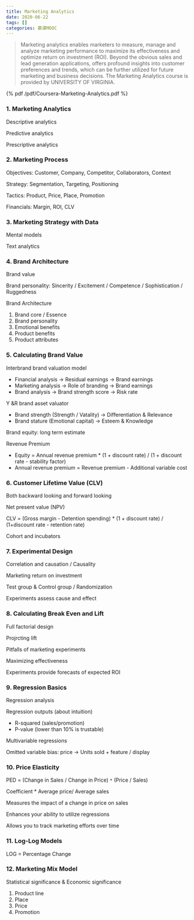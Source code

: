```yaml
---
title: Marketing Analytics
date: 2020-06-22
tags: []
categories: 慕课MOOC
---
```


> Marketing analytics enables marketers to measure, manage and analyze marketing performance to maximize its effectiveness and optimize return on investment (ROI). Beyond the obvious sales and lead generation applications, offers profound insights into customer preferences and trends, which can be further utilized for future marketing and business decisions. The Marketing Analytics course is provided by UNIVERSITY OF VIRGINIA.

<!--more-->

{%  pdf  /pdf/Coursera-Marketing-Analytics.pdf %}

### 1. Marketing Analytics

Descriptive analytics

Predictive analytics

Prescriptive analytics

### 2. Marketing Process

Objectives: Customer, Company, Competitor, Collaborators, Context

Strategy: Segmentation, Targeting, Positioning

Tactics: Product, Price, Place, Promotion

Financials: Margin, ROI, CLV

### 3. Marketing Strategy with Data

Mental models

Text analytics

### 4. Brand Architecture

Brand value

Brand personality: Sincerity / Excitement / Competence / Sophistication / Ruggedness

Brand Architecture
1. Brand core / Essence
2. Brand personality
3. Emotional benefits
4. Product benefits
5. Product attributes

### 5. Calculating Brand Value

Interbrand brand valuation model
- Financial analysis -> Residual earnings -> Brand earnings
- Marketing analysis -> Role of branding -> Brand earnings
- Brand analysis -> Brand strength score -> Risk rate

Y &R brand asset valuator
- Brand strength (Strength / Vatality) -> Differentiation & Relevance
- Brand stature (Emotional capital) -> Esteem & Knowledge

Brand equity: long term estimate

Revenue Premium
- Equity = Annual revenue premium \* (1 + discount rate) / (1 + discount rate - stability factor)
- Annual revenue premium = Revenue premium - Additional variable cost

### 6. Customer Lifetime Value (CLV)

Both backward looking and forward looking

Net present value (NPV)

CLV = (Gross margin - Detention spending) \* (1 + discount rate) / (1+discount rate - retention rate)

Cohort and incubators

### 7. Experimental Design

Correlation and causation / Causality

Marketing return on investment

Test group & Control group / Randomization

Experiments assess cause and effect

### 8. Calculating Break Even and Lift

Full factorial design

Projrcting lift

Pitfalls of marketing experiments

Maximizing effectiveness

Experiments provide forecasts of expected ROI

### 9. Regression Basics

Regression analysis

Regression outputs (about intuition)
- R-squared (sales/promotion)
- P-value (lower than 10% is trustable)

Multivariable regressions

Omitted variable bias: price -> Units sold + feature / display
### 10. Price Elasticity

PED = (Change in Sales / Change in Price) `*` (Price / Sales)

Coefficient \* Average price/ Average sales

Measures the impact of a change in price on sales

Enhances your ability to utilize regressions

Allows you to track marketing efforts over time

### 11. Log-Log Models

LOG = Percentage Change

### 12. Marketing Mix Model

Statistical significance & Economic significance

1. Product line
2. Place
3. Price
4. Promotion

